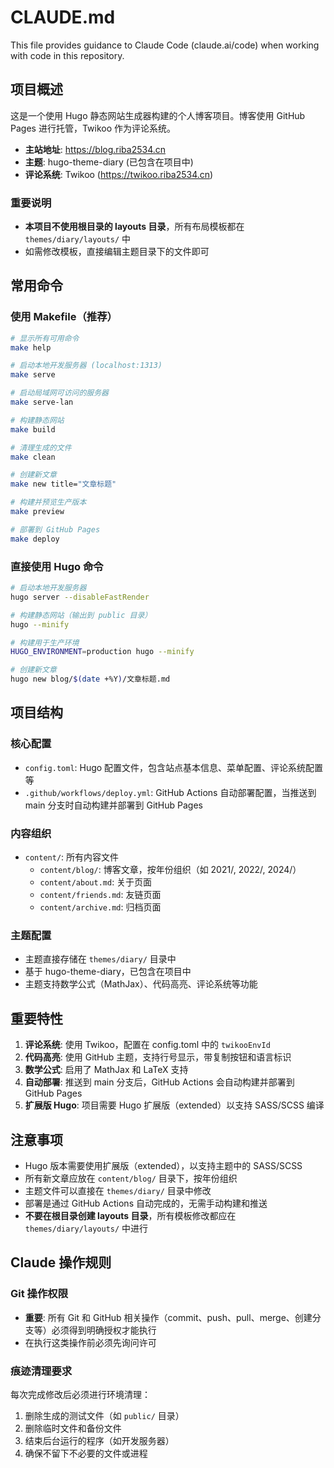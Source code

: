 # CLAUDE.md

This file provides guidance to Claude Code (claude.ai/code) when working with code in this repository.

## 项目概述

这是一个使用 Hugo 静态网站生成器构建的个人博客项目。博客使用 GitHub Pages 进行托管，Twikoo 作为评论系统。

- **主站地址**: https://blog.riba2534.cn
- **主题**: hugo-theme-diary (已包含在项目中)
- **评论系统**: Twikoo (https://twikoo.riba2534.cn)

### 重要说明
- **本项目不使用根目录的 layouts 目录**，所有布局模板都在 `themes/diary/layouts/` 中
- 如需修改模板，直接编辑主题目录下的文件即可

## 常用命令

### 使用 Makefile（推荐）
```bash
# 显示所有可用命令
make help

# 启动本地开发服务器 (localhost:1313)
make serve

# 启动局域网可访问的服务器
make serve-lan

# 构建静态网站
make build

# 清理生成的文件
make clean

# 创建新文章
make new title="文章标题"

# 构建并预览生产版本
make preview

# 部署到 GitHub Pages
make deploy
```

### 直接使用 Hugo 命令
```bash
# 启动本地开发服务器
hugo server --disableFastRender

# 构建静态网站（输出到 public 目录）
hugo --minify

# 构建用于生产环境
HUGO_ENVIRONMENT=production hugo --minify

# 创建新文章
hugo new blog/$(date +%Y)/文章标题.md
```

## 项目结构

### 核心配置
- `config.toml`: Hugo 配置文件，包含站点基本信息、菜单配置、评论系统配置等
- `.github/workflows/deploy.yml`: GitHub Actions 自动部署配置，当推送到 main 分支时自动构建并部署到 GitHub Pages

### 内容组织
- `content/`: 所有内容文件
  - `content/blog/`: 博客文章，按年份组织（如 2021/, 2022/, 2024/）
  - `content/about.md`: 关于页面
  - `content/friends.md`: 友链页面
  - `content/archive.md`: 归档页面

### 主题配置
- 主题直接存储在 `themes/diary/` 目录中
- 基于 hugo-theme-diary，已包含在项目中
- 主题支持数学公式（MathJax）、代码高亮、评论系统等功能

## 重要特性

1. **评论系统**: 使用 Twikoo，配置在 config.toml 中的 `twikooEnvId`
2. **代码高亮**: 使用 GitHub 主题，支持行号显示，带复制按钮和语言标识
3. **数学公式**: 启用了 MathJax 和 LaTeX 支持
4. **自动部署**: 推送到 main 分支后，GitHub Actions 会自动构建并部署到 GitHub Pages
5. **扩展版 Hugo**: 项目需要 Hugo 扩展版（extended）以支持 SASS/SCSS 编译

## 注意事项

- Hugo 版本需要使用扩展版（extended），以支持主题中的 SASS/SCSS
- 所有新文章应放在 `content/blog/` 目录下，按年份组织
- 主题文件可以直接在 `themes/diary/` 目录中修改
- 部署是通过 GitHub Actions 自动完成的，无需手动构建和推送
- **不要在根目录创建 layouts 目录**，所有模板修改都应在 `themes/diary/layouts/` 中进行

## Claude 操作规则

### Git 操作权限
- **重要**: 所有 Git 和 GitHub 相关操作（commit、push、pull、merge、创建分支等）必须得到明确授权才能执行
- 在执行这类操作前必须先询问许可

### 痕迹清理要求
每次完成修改后必须进行环境清理：
1. 删除生成的测试文件（如 `public/` 目录）
2. 删除临时文件和备份文件
3. 结束后台运行的程序（如开发服务器）
4. 确保不留下不必要的文件或进程